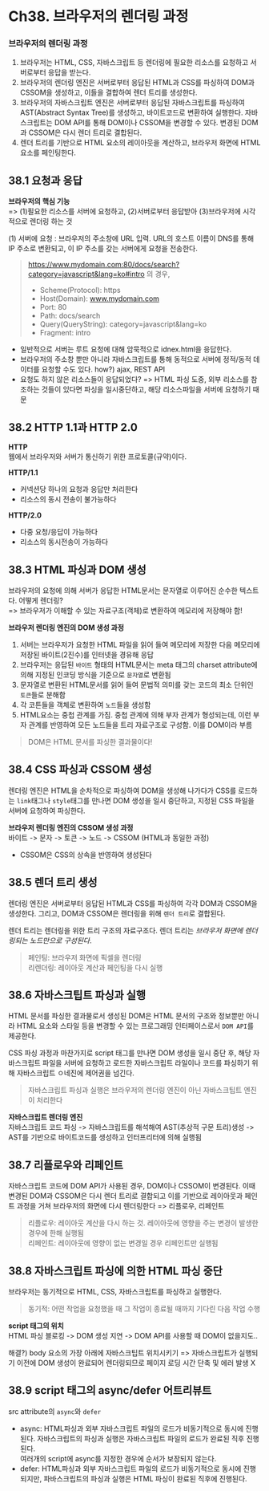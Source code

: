 # Ch38. 브라우저의 렌더링 과정

### 브라우저의 렌더링 과정

1. 브라우저는 HTML, CSS, 자바스크립트 등 렌더링에 필요한 리소스를 요청하고 서버로부터 응답을 받는다.
2. 브라우저의 렌더링 엔진은 서버로부터 응답된 HTML과 CSS를 파싱하여 DOM과 CSSOM을 생성하고, 이들을 결합하여 렌더 트리를 생성한다.
3. 브라우저의 자바스크립트 엔진은 서버로부터 응답된 자바스크립트를 파싱하여 AST(Abstract Syntax Tree)를 생성하고, 바이트코드로 변환하여 실행한다. 자바스크립트는 DOM API를 통해 DOM이나 CSSOM을 변경할 수 있다. 변경된 DOM과 CSSOM은 다시 렌더 트리로 결합된다.
4. 렌더 트리를 기반으로 HTML 요소의 레이아웃을 계산하고, 브라우저 화면에 HTML요소를 페인팅한다.

## 38.1 요청과 응답

**브라우저의 핵심 기능**  
=> (1)필요한 리소스를 서버에 요청하고, (2)서버로부터 응답받아 (3)브라우저에 시각적으로 렌더링 하는 것

(1) 서버에 요청 : 브라우저의 주소창에 URL 입력. URL의 호스트 이름이 DNS를 통해 IP 주소로 변환되고, 이 IP 주소를 갖는 서버에게 요청을 전송한다.

> https://www.mydomain.com:80/docs/search?category=javascript&lang=ko#intro 의 경우,
>
> - Scheme(Protocol): https
> - Host(Domain): www.mydomain.com
> - Port: 80
> - Path: docs/search
> - Query(QueryString): category=javascript&lang=ko
> - Fragment: intro

- 일반적으로 서버는 루트 요청에 대해 암묵적으로 idnex.html을 응답한다.
- 브라우저의 주소창 뿐만 아니라 자바스크립트를 통해 동적으로 서버에 정적/동적 데이터를 요청할 수도 있다. how?) ajax, REST API
- 요청도 하지 않은 리소스들이 응답되었다? => HTML 파싱 도중, 외부 리소스를 참조하는 것들이 있다면 파싱을 일시중단하고, 해당 리소스파일을 서버에 요청하기 때문

## 38.2 HTTP 1.1과 HTTP 2.0

**HTTP**  
웹에서 브라우저와 서버가 통신하기 위한 프로토콜(규약)이다.

**HTTP/1.1**

- 커넥션당 하나의 요청과 응답만 처리한다
- 리소스의 동시 전송이 불가능하다

**HTTP/2.0**

- 다중 요청/응답이 가능하다
- 리소스의 동시전송이 가능하다

## 38.3 HTML 파싱과 DOM 생성

브라우저의 요청에 의해 서버가 응답한 HTML문서는 문자열로 이루어진 순수한 텍스트다. 어떻게 렌더링?  
=> 브라우저가 이해할 수 있는 자료구조(객체)로 변환하여 메모리에 저장해야 함!

**브라우저 렌더링 엔진의 DOM 생성 과정**

1. 서버는 브라우저가 요청한 HTML 파일을 읽어 들여 메모리에 저장한 다음 메모리에 저장된 바이트(2진수)를 인터넷을 경유해 응답
2. 브라우저는 응답된 `바이트` 형태의 HTML문서는 meta 태그의 charset attribute에 의해 지정된 인코딩 방식을 기준으로 `문자열`로 변환됨
3. 문자열로 변환된 HTML문서를 읽어 들여 문법적 의미를 갖는 코드의 최소 단위인 `토큰`들로 분해함
4. 각 코튼들을 객체로 변환하여 `노드`들을 생성함
5. HTML요소는 중첩 관계를 가짐. 중첩 관계에 의해 부자 관계가 형성되는데, 이런 부자 관계를 반영하여 모든 노드들을 트리 자료구조로 구성함. 이를 DOM이라 부름

> DOM은 HTML 문서를 파싱한 결과물이다!

## 38.4 CSS 파싱과 CSSOM 생성

렌더링 엔진은 HTML을 순차적으로 파싱하여 DOM을 생성해 나가다가 CSS를 로드하는 `link`태그나 `style`태그를 만나면 DOM 생성을 일시 중단하고, 지정된 CSS 파일을 서버에 요청하여 파싱한다.

**브라우저 렌더링 엔진의 CSSOM 생성 과정**  
바이트 -> 문자 -> 토큰 -> 노드 -> CSSOM (HTML과 동일한 과정)

- CSSOM은 CSS의 상속을 반영하여 생성된다

## 38.5 렌더 트리 생성

렌더링 엔진은 서버로부터 응답된 HTML과 CSS를 파싱하여 각각 DOM과 CSSOM을 생성한다. 그리고, DOM과 CSSOM은 렌더링을 위해 `렌더 트리`로 결합된다.

렌더 트리는 렌더링을 위한 트리 구조의 자료구조다. 렌더 트리는 _브라우저 화면에 렌더링되는 노드만으로 구성된다_.

> 페인팅: 브라우저 화면에 픽셀을 렌더링  
> 리렌더링: 레이아웃 계산과 페인팅을 다시 실행

## 38.6 자바스크팁트 파싱과 실행

HTML 문서를 파싱한 결과물로서 생성된 DOM은 HTML 문서의 구조와 정보뿐만 아니라 HTML 요소와 스타일 등을 변경할 수 있는 프로그래밍 인터페이스로서 `DOM API`를 제공한다.

CSS 파싱 과정과 마찬가지로 script 태그를 만나면 DOM 생성을 일시 중단 후, 해당 자바스크립트 파일을 서버에 요청하고 로드한 자바스크립트 라일이나 코드를 파싱하기 위해 자바스크립트 ㅇ네진에 제어권을 넘긴다.

> 자바스크립트 파싱과 실행은 브라우저의 렌더링 엔진이 아닌 자바스크팁트 엔진이 처리한다

**자바스크립트 렌더링 엔진**  
자바스크립트 코드 파싱 -> 자바스크립트를 해석해여 AST(추상적 구문 트리)생성 -> AST를 기반으로 바이트코드를 생성하고 인터프리터에 의해 실행됨

## 38.7 리플로우와 리페인트

자바스크립트 코드에 DOM API가 사용된 경우, DOM이나 CSSOM이 변경된다. 이때 변경된 DOM과 CSSOM은 다시 렌더 트리로 결합되고 이를 기반으로 레이아웃과 페인트 과정을 거쳐 브라우저의 화면에 다시 렌더링한다 => 리플로우, 리페인트

> 리플로우: 레이아웃 계산을 다시 하는 것. 레이아웃에 영향을 주는 변경이 발생한 경우에 한해 실행됨  
> 리페인트: 레이아웃에 영향이 없는 변경일 경우 리페인트만 실행됨

## 38.8 자바스크립트 파싱에 의한 HTML 파싱 중단

브라우저는 동기적으로 HTML, CSS, 자바스크립트를 파싱하고 실행한다.

> 동기적: 어떤 작업을 요청했을 때 그 작업이 종료될 때까지 기다린 다음 작업 수행

**script 태그의 위치**  
HTML 파싱 블로킹 -> DOM 생성 지연 -> DOM API를 사용할 때 DOM이 없을지도..

해결?) body 요소의 가장 아래에 자바스크팁트 위치시키기 => 자바스크립트가 실행되기 이전에 DOM 생성이 완료되어 렌더링되므로 페이지 로딩 시간 단축 및 에러 발생 X

## 38.9 script 태그의 async/defer 어트리뷰트

src attribute의 `async`와 `defer`

- async: HTML파싱과 외부 자바스크립트 파일의 로드가 비동기적으로 동시에 진행된다. 자바스크립트의 파싱과 실행은 자바스크립트 파일의 로드가 완료된 직후 진행된다. <br/> 여러개의 script에 async를 지정한 경우에 순서가 보장되지 않는다.
- defer: HTML파싱과 외부 자바스크립트 파일의 로드가 비동기적으로 동시에 진행되지만, 파바스크립트의 파싱과 실행은 HTML 파싱이 완료된 직후에 진행된다.
